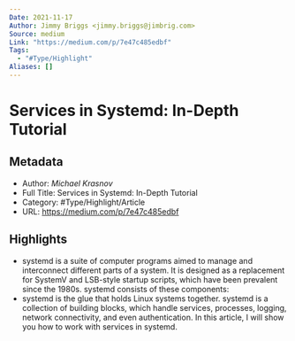 ```yaml
---
Date: 2021-11-17
Author: Jimmy Briggs <jimmy.briggs@jimbrig.com>
Source: medium
Link: "https://medium.com/p/7e47c485edbf"
Tags:
  - "#Type/Highlight"
Aliases: []
---
```


# Services in Systemd: In-Depth Tutorial

## Metadata

* Author: *Michael Krasnov*
* Full Title: Services in Systemd: In-Depth Tutorial
* Category: #Type/Highlight/Article
* URL: https://medium.com/p/7e47c485edbf

## Highlights

* systemd is a suite of computer programs aimed to manage and interconnect different parts of a system. It is designed as a replacement for SystemV and LSB-style startup scripts, which have been prevalent since the 1980s. systemd consists of these components:
* systemd is the glue that holds Linux systems together. systemd is a collection of building blocks, which handle services, processes, logging, network connectivity, and even authentication. In this article, I will show you how to work with services in systemd.
